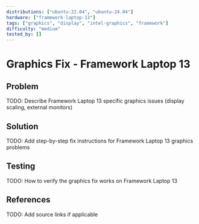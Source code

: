 ```yaml
---
distributions: ["ubuntu-22.04", "ubuntu-24.04"]
hardware: ["framework-laptop-13"]
tags: ["graphics", "display", "intel-graphics", "framework"]
difficulty: "medium"
tested_by: []
---
```


# Graphics Fix - Framework Laptop 13

## Problem

TODO: Describe Framework Laptop 13 specific graphics issues (display scaling, external monitors)

## Solution

TODO: Add step-by-step fix instructions for Framework Laptop 13 graphics problems

## Testing

TODO: How to verify the graphics fix works on Framework Laptop 13

## References

TODO: Add source links if applicable
